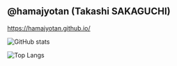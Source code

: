 ## @hamajyotan (Takashi SAKAGUCHI)

https://hamajyotan.github.io/

![GitHub stats](https://github-readme-stats.vercel.app/api?username=hamajyotan&show_icons=true&theme=transparent&hide=stars,contribs&rank_icon=percentile&show=prs_merged)

![Top Langs](https://github-readme-stats.vercel.app/api/top-langs/?username=hamajyotan&layout=pie&theme=transparent)

